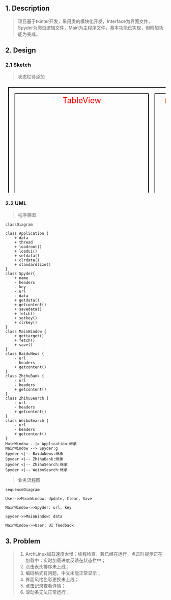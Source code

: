 ## 1. Description

> 项目基于tkinter开发，采用类的模块化开发，Interface为界面文件，Spyder为爬虫逻辑文件，Main为主程序文件，基本功能已实现，但附加功能为完成。



## 2. Design

### 2.1 Sketch

> 状态栏待添加

<svg width="620" height="420">  
    <rect x="10", y="10", width="600" height="400" style="fill:transparent;stroke-width:2;stroke:black" />
    <text fill="red" font-size="25" x="180" y="60">TableView</text>
    <rect x="30", y="30", width="420" height="360" style="fill:transparent;stroke-width:2;stroke:black" />
    <rect x="470", y="30", width="120" height="360" style="fill:transparent;stroke-width:2;stroke:black" />
    <text fill="red" font-size="20" x="500" y="60">Infolist</text>
    <rect x="30", y="392", width="560" height="16" style="fill:transparent;stroke-width:1;stroke:black" />
    <text fill="red" font-size="16" x="30" y="405">StateBar</text>
</svg>


### 2.2 UML

> 程序类图
>

```mermaid
classDiagram

class Application {
	+ data
	+ thread
	+ loadroot()
	+ loadui()
	+ setdata()
	+ clrdata()
	+ standardlize()
}
class Spyder{
	+ name
	- headers 
	- key
	- url
	- data
	+ getdata()
	+ getcontent()
	+ savedata()
	+ fetch()
	+ setkey()
	+ clrkey()
}
class MainWindow {
	+ gettarget()
	+ fetch()
	+ save()
}
class BaiduNews {
	- url
	- headers 
	+ getcontent()
}
class ZhihuBank {
	- url
	- headers 
	+ getcontent()
}
class ZhihuSearch {
	- url
	- headers 
	+ getcontent()
}
class WeiboSearch {
	- url
	- headers 
	+ getcontent()
}
MainWindow --|> Application:继承
MainWindow --> Spyder:g
Spyder <|-- BaiduNews:继承
Spyder <|-- ZhihuBank:继承
Spyder <|-- ZhihuSearch:继承
Spyder <|-- WeiboSearch:继承
```

> 业务流程图
>

```mermaid
sequenceDiagram 

User->>MainWindow: Update, Clear, Save  

MainWindow->>Spyder: url, key  

Spyder->>MainWindow: data  

MainWindow->>User: UI feedback
```



## 3. Problem

> 1. ArchLinux加载速度太慢；线程检查，若已经在运行，点击时提示正在加载中；实时加载进度反馈在状态栏中；
> 2. 点击表头排序未上线；
> 3. 编码格式有问题，中文未能正常显示；
> 4. 界面风格色彩更换未上线；
> 5. 点击记录查看详情；
> 6. 滚动条无法正常运行；